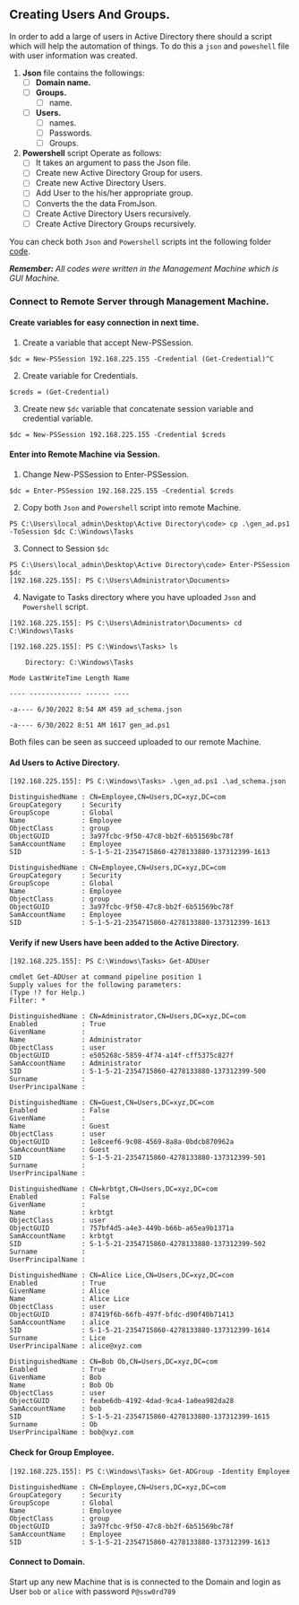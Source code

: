 ## Creating Users And Groups.
In order to add a large of users in Active Directory there should a script which will help the automation of things. To do this a `json`  and `poweshell`  file with  user information was created. 

1. **Json** file contains the followings:
	- [ ] **Domain name.**
	- [ ] **Groups.**
		- [ ] name.
	- [ ] **Users.**
		- [ ] names.
		- [ ] Passwords.
		- [ ] Groups.

2. **Powershell** script Operate as follows:
	- [ ] It takes an argument to pass the Json file.
	- [ ] Create new Active Directory Group for users.
	- [ ] Create new Active Directory Users.
	- [ ] Add User to the his/her appropriate group.
	- [ ] Converts the the data FromJson.
	- [ ] Create Active Directory Users recursively.
	- [ ] Create Active Directory Groups recursively.
	
 You can check both `Json` and `Powershell` scripts int the following folder [code](https://github.com/gemstone-source/Active-Directory/tree/main/code).
 
**_Remember:_** _All  codes were written in the Management Machine which is GUI Machine._

### Connect to Remote Server through Management Machine.
#### Create variables for easy connection in next time.
1. Create a variable that accept New-PSSession.
```
$dc = New-PSSession 192.168.225.155 -Credential (Get-Credential)^C
```
2. Create variable for Credentials.
```
$creds = (Get-Credential)
```
3. Create new `$dc` variable that concatenate session variable and credential variable.
```
$dc = New-PSSession 192.168.225.155 -Credential $creds
```
#### Enter into Remote Machine via Session.
1. Change New-PSSession to Enter-PSSession.
```
$dc = Enter-PSSession 192.168.225.155 -Credential $creds
```
2. Copy both `Json` and `Powershell` script into remote Machine.
```
PS C:\Users\local_admin\Desktop\Active Directory\code> cp .\gen_ad.ps1 -ToSession $dc C:\Windows\Tasks
```
3. Connect to Session `$dc`
```
PS C:\Users\local_admin\Desktop\Active Directory\code> Enter-PSSession $dc
[192.168.225.155]: PS C:\Users\Administrator\Documents> 
```
4. Navigate to Tasks directory where you have uploaded `Json` and `Powershell` script.
```
[192.168.225.155]: PS C:\Users\Administrator\Documents> cd C:\Windows\Tasks

[192.168.225.155]: PS C:\Windows\Tasks> ls

	Directory: C:\Windows\Tasks

Mode LastWriteTime Length Name

---- ------------- ------ ----

-a---- 6/30/2022 8:54 AM 459 ad_schema.json

-a---- 6/30/2022 8:51 AM 1617 gen_ad.ps1
```
Both files can be seen as succeed uploaded to our remote Machine.

#### Ad Users to Active Directory.
```
[192.168.225.155]: PS C:\Windows\Tasks> .\gen_ad.ps1 .\ad_schema.json

DistinguishedName : CN=Employee,CN=Users,DC=xyz,DC=com
GroupCategory     : Security
GroupScope        : Global
Name              : Employee
ObjectClass       : group
ObjectGUID        : 3a97fcbc-9f50-47c8-bb2f-6b51569bc78f
SamAccountName    : Employee
SID               : S-1-5-21-2354715860-4278133880-137312399-1613

DistinguishedName : CN=Employee,CN=Users,DC=xyz,DC=com
GroupCategory     : Security
GroupScope        : Global
Name              : Employee
ObjectClass       : group
ObjectGUID        : 3a97fcbc-9f50-47c8-bb2f-6b51569bc78f
SamAccountName    : Employee
SID               : S-1-5-21-2354715860-4278133880-137312399-1613
```

#### Verify if new Users have been added to the Active Directory.
```
[192.168.225.155]: PS C:\Windows\Tasks> Get-ADUser

cmdlet Get-ADUser at command pipeline position 1
Supply values for the following parameters:
(Type !? for Help.)
Filter: *

DistinguishedName : CN=Administrator,CN=Users,DC=xyz,DC=com
Enabled           : True
GivenName         :
Name              : Administrator
ObjectClass       : user
ObjectGUID        : e505268c-5859-4f74-a14f-cff5375c827f
SamAccountName    : Administrator
SID               : S-1-5-21-2354715860-4278133880-137312399-500
Surname           :
UserPrincipalName :

DistinguishedName : CN=Guest,CN=Users,DC=xyz,DC=com
Enabled           : False
GivenName         :
Name              : Guest
ObjectClass       : user
ObjectGUID        : 1e8ceef6-9c08-4569-8a8a-0bdcb870962a
SamAccountName    : Guest
SID               : S-1-5-21-2354715860-4278133880-137312399-501
Surname           : 
UserPrincipalName :

DistinguishedName : CN=krbtgt,CN=Users,DC=xyz,DC=com
Enabled           : False
GivenName         :
Name              : krbtgt
ObjectClass       : user
ObjectGUID        : 757bf4d5-a4e3-449b-b66b-a65ea9b1371a
SamAccountName    : krbtgt
SID               : S-1-5-21-2354715860-4278133880-137312399-502
Surname           :
UserPrincipalName :

DistinguishedName : CN=Alice Lice,CN=Users,DC=xyz,DC=com
Enabled           : True
GivenName         : Alice
Name              : Alice Lice
ObjectClass       : user
ObjectGUID        : 87419f6b-66fb-497f-bfdc-d90f40b71413
SamAccountName    : alice
SID               : S-1-5-21-2354715860-4278133880-137312399-1614
Surname           : Lice
UserPrincipalName : alice@xyz.com

DistinguishedName : CN=Bob Ob,CN=Users,DC=xyz,DC=com
Enabled           : True
GivenName         : Bob
Name              : Bob Ob
ObjectClass       : user
ObjectGUID        : feabe6db-4192-4dad-9ca4-1a0ea982da28
SamAccountName    : bob
SID               : S-1-5-21-2354715860-4278133880-137312399-1615
Surname           : Ob
UserPrincipalName : bob@xyz.com
```

#### Check for Group Employee.
```
[192.168.225.155]: PS C:\Windows\Tasks> Get-ADGroup -Identity Employee  

DistinguishedName : CN=Employee,CN=Users,DC=xyz,DC=com
GroupCategory     : Security
GroupScope        : Global
Name              : Employee
ObjectClass       : group
ObjectGUID        : 3a97fcbc-9f50-47c8-bb2f-6b51569bc78f
SamAccountName    : Employee
SID               : S-1-5-21-2354715860-4278133880-137312399-1613
```

#### Connect to Domain.
Start up any new Machine that is is connected to the Domain and login as User `bob` or `alice` with password `P@ssw0rd789`

